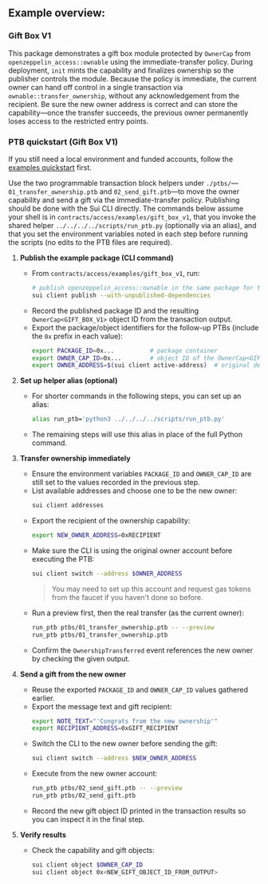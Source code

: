 ## Example overview:

### **Gift Box V1**

This package demonstrates a gift box module protected by `OwnerCap` from `openzeppelin_access::ownable` using the immediate-transfer policy. During deployment, `init` mints the capability and finalizes ownership so the publisher controls the module. Because the policy is immediate, the current owner can hand off control in a single transaction via `ownable::transfer_ownership`, without any acknowledgement from the recipient. Be sure the new owner address is correct and can store the capability—once the transfer succeeds, the previous owner permanently loses access to the restricted entry points.

### PTB quickstart (Gift Box V1)

If you still need a local environment and funded accounts, follow the [examples quickstart](../../EXAMPLES.md#quickstart-localnet-setup) first.

Use the two programmable transaction block helpers under `./ptbs/`—`01_transfer_ownership.ptb` and `02_send_gift.ptb`—to move the owner capability and send a gift via the immediate-transfer policy. Publishing should be done with the Sui CLI directly. The commands below assume your shell is in `contracts/access/examples/gift_box_v1`, that you invoke the shared helper `../../../../scripts/run_ptb.py` (optionally via an alias), and that you set the environment variables noted in each step before running the scripts (no edits to the PTB files are required).

1. **Publish the example package (CLI command)**
   - From `contracts/access/examples/gift_box_v1`, run:
     ```bash
     # publish openzeppelin_access::ownable in the same package for testing purposes
     sui client publish --with-unpublished-dependencies
     ```
   - Record the published package ID and the resulting `OwnerCap<GIFT_BOX_V1>` object ID from the transaction output.
   - Export the package/object identifiers for the follow-up PTBs (include the `0x` prefix in each value):
     ```bash
     export PACKAGE_ID=0x...          # package container
     export OWNER_CAP_ID=0x...        # object ID of the OwnerCap<GIFT_BOX_V1>
     export OWNER_ADDRESS=$(sui client active-address)  # original deployer/owner account
     ```

2. **Set up helper alias (optional)**
   - For shorter commands in the following steps, you can set up an alias:
     ```bash
     alias run_ptb='python3 ../../../../scripts/run_ptb.py'
     ```
   - The remaining steps will use this alias in place of the full Python command.

3. **Transfer ownership immediately**
   - Ensure the environment variables `PACKAGE_ID` and `OWNER_CAP_ID` are still set to the values recorded in the previous step.
   - List available addresses and choose one to be the new owner:
     ```bash
     sui client addresses
     ```
   - Export the recipient of the ownership capability:
     ```bash
     export NEW_OWNER_ADDRESS=0xRECIPIENT
     ```
   - Make sure the CLI is using the original owner account before executing the PTB:
     ```bash
     sui client switch --address $OWNER_ADDRESS
     ```
     > You may need to set up this account and request gas tokens from the faucet if you haven't done so before.
   - Run a preview first, then the real transfer (as the current owner):
     ```bash
     run_ptb ptbs/01_transfer_ownership.ptb -- --preview
     run_ptb ptbs/01_transfer_ownership.ptb
     ```
   - Confirm the `OwnershipTransferred` event references the new owner by checking the given output.

4. **Send a gift from the new owner**
   - Reuse the exported `PACKAGE_ID` and `OWNER_CAP_ID` values gathered earlier.
   - Export the message text and gift recipient:
     ```bash
     export NOTE_TEXT="'Congrats from the new ownership'"
     export RECIPIENT_ADDRESS=0xGIFT_RECIPIENT
     ```
   - Switch the CLI to the new owner before sending the gift:
     ```bash
     sui client switch --address $NEW_OWNER_ADDRESS
     ```
   - Execute from the new owner account:
     ```bash
     run_ptb ptbs/02_send_gift.ptb -- --preview
     run_ptb ptbs/02_send_gift.ptb
     ```
   - Record the new gift object ID printed in the transaction results so you can inspect it in the final step.

5. **Verify results**
   - Check the capability and gift objects:
     ```bash
     sui client object $OWNER_CAP_ID
     sui client object 0x<NEW_GIFT_OBJECT_ID_FROM_OUTPUT>
     ```

